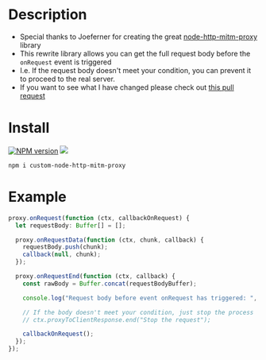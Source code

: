 # Description

- Special thanks to Joeferner for creating the great [node-http-mitm-proxy](https://github.com/joeferner/node-http-mitm-proxy) library
- This rewrite library allows you can get the full request body before the `onRequest` event is triggered
- I.e. If the request body doesn't meet your condition, you can prevent it to proceed to the real server.
- If you want to see what I have changed please check out [this pull request](https://github.com/kics223w1/custom-node-http-mitm-proxy/commit/12d8d94a127ac06182d8dcbcafbaa224a82df7de)

# Install

[![NPM version](https://img.shields.io/npm/v/custom-node-http-mitm-proxy.svg)](https://www.npmjs.com/package/custom-node-http-mitm-proxy)
[![](https://david-dm.org/joeferner/node-http-mitm-proxy.svg)](https://www.npmjs.com/package/custom-node-http-mitm-proxy)

`npm i custom-node-http-mitm-proxy`

# Example

```ts
proxy.onRequest(function (ctx, callbackOnRequest) {
  let requestBody: Buffer[] = [];

  proxy.onRequestData(function (ctx, chunk, callback) {
    requestBody.push(chunk);
    callback(null, chunk);
  });

  proxy.onRequestEnd(function (ctx, callback) {
    const rawBody = Buffer.concat(requestBodyBuffer);

    console.log("Request body before event onRequest has triggered: ", rawBody);

    // If the body doesn't meet your condition, just stop the process
    // ctx.proxyToClientResponse.end("Stop the request");

    callbackOnRequest();
  });
});
```
